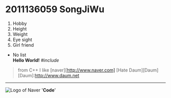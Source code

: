# 2011136059 SongJiWu  
1. Hobby  
2. Height  
3. Weight  
4. Eye sight  
5. Girl friend  
- No list  
**Hello World!**
*#include<iostream>*
> from C++
I like [naver][http://www.naver.com]
[Hate Daum][Daum]
[Daum]:http://www.daum.net
---
![Logo of Naver](http://img.naver.com/static/www/u/2013/0731/nmms_224940510.gif)
'**Code**'

